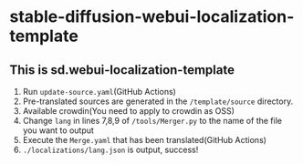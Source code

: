 # stable-diffusion-webui-localization-template
## This is sd.webui-localization-template

1. Run `update-source.yaml`(GitHub Actions)
2. Pre-translated sources are generated in the `/template/source` directory.
3. Available crowdin(You need to apply to crowdin as OSS)
4. Change `lang` in lines 7,8,9 of `/tools/Merger.py` to the name of the file you want to output
5. Execute the `Merge.yaml` that has been translated(GitHub Actions)
6. `./localizations/lang.json` is output, success!